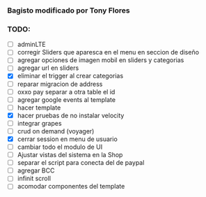 ### Bagisto modificado por Tony Flores

### TODO:

- [ ] adminLTE
- [ ] corregir Sliders que aparesca en el menu en seccion de diseño
- [ ] agregar opciones de imagen mobil en sliders y categorias
- [ ] agregar url en sliders
- [x] eliminar el trigger al crear categorias
- [ ] reparar migracion de address
- [ ] oxxo pay separar a otra table el id
- [ ] agregar google events al template
- [ ] hacer template
- [x] hacer pruebas de no instalar velocity
- [ ] integrar grapes
- [ ] crud on demand (voyager)
- [x] cerrar session en menu de usuario
- [ ] cambiar todo el modulo de UI
- [ ] Ajustar vistas del sistema en la Shop
- [ ] separar el script para conecta del de paypal
- [ ] agregar BCC
- [ ] infinit scroll
- [ ] acomodar componentes del template
